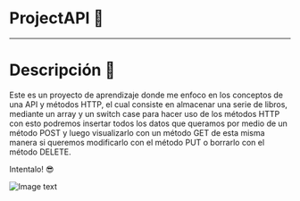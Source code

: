 # ProjectAPI :dart:
***
# Descripción :memo:
Este es un proyecto de aprendizaje donde me enfoco en los conceptos de una API y métodos HTTP, el cual consiste en almacenar una serie de libros, mediante un array y un switch case para hacer uso de los métodos HTTP con esto podremos insertar todos los datos que queramos por medio de un método POST y luego visualizarlo con un método GET de esta misma manera si queremos modificarlo con el método PUT o borrarlo con el método DELETE.

Intentalo! :sunglasses:

![Image text](https://media.istockphoto.com/photos/application-programming-interface-software-development-tool-business-picture-id1317706831?b=1&k=20&m=1317706831&s=170667a&w=0&h=hh588gXgaQgmvHzPJmKfRCRFU2dGNUhtdxd5HRwBeXE=)
